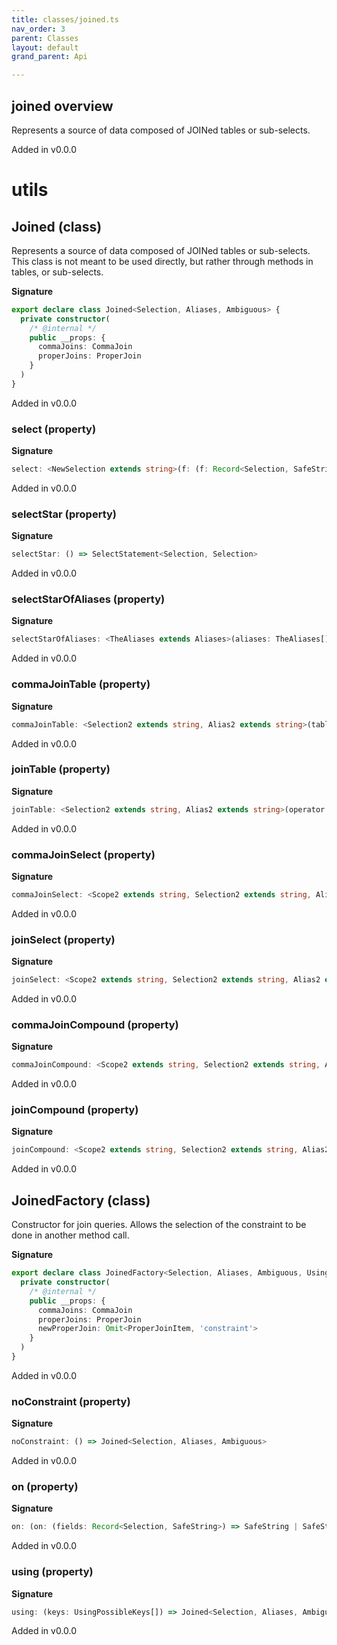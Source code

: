 ```yaml
---
title: classes/joined.ts
nav_order: 3
parent: Classes
layout: default
grand_parent: Api

---
```


## joined overview

Represents a source of data composed of JOINed tables or sub-selects.

Added in v0.0.0

# utils

## Joined (class)

Represents a source of data composed of JOINed tables or sub-selects.
This class is not meant to be used directly, but rather through methods in tables, or sub-selects.

**Signature**

```ts
export declare class Joined<Selection, Aliases, Ambiguous> {
  private constructor(
    /* @internal */
    public __props: {
      commaJoins: CommaJoin
      properJoins: ProperJoin
    }
  )
}
```

Added in v0.0.0

### select (property)

**Signature**

```ts
select: <NewSelection extends string>(f: (f: Record<Selection, SafeString> & NoSelectFieldsCompileError) => Record<NewSelection, SafeString>) => SelectStatement<Selection, NewSelection>
```

Added in v0.0.0

### selectStar (property)

**Signature**

```ts
selectStar: () => SelectStatement<Selection, Selection>
```

Added in v0.0.0

### selectStarOfAliases (property)

**Signature**

```ts
selectStarOfAliases: <TheAliases extends Aliases>(aliases: TheAliases[]) => SelectStatement<RemoveAliasFromSelection<TheAliases, Selection>, RemoveAliasFromSelection<TheAliases, Selection>>
```

Added in v0.0.0

### commaJoinTable (property)

**Signature**

```ts
commaJoinTable: <Selection2 extends string, Alias2 extends string>(table: Table<Selection2, Alias2>) => Joined<Exclude<Selection, Selection2> | Exclude<Exclude<Selection2, Selection>, Ambiguous> | Exclude<Selection2, Ambiguous> | `${Alias2}.${Selection2}`, Aliases | Alias2, Ambiguous | Extract<Selection2, Selection>>
```

Added in v0.0.0

### joinTable (property)

**Signature**

```ts
joinTable: <Selection2 extends string, Alias2 extends string>(operator: string, table: Table<Selection2, Alias2>) => JoinedFactory<Exclude<Selection, Selection2> | Exclude<Exclude<Selection2, Selection>, Ambiguous> | `${Alias2}.${Selection2}`, Aliases | Alias2, Extract<Selection, Selection2>, Ambiguous | Extract<Selection2, Selection>>
```

Added in v0.0.0

### commaJoinSelect (property)

**Signature**

```ts
commaJoinSelect: <Scope2 extends string, Selection2 extends string, Alias2 extends string>(alias: Alias2, select: SelectStatement<Scope2, Selection2>) => Joined<Exclude<Selection, Selection2> | Exclude<Exclude<Selection2, Selection>, Ambiguous> | `${Alias2}.${Selection2}`, Aliases | Alias2, Ambiguous | Extract<Selection2, Selection>>
```

Added in v0.0.0

### joinSelect (property)

**Signature**

```ts
joinSelect: <Scope2 extends string, Selection2 extends string, Alias2 extends string>(operator: string, alias: Alias2, table: SelectStatement<Scope2, Selection2>) => JoinedFactory<Exclude<Selection, Selection2> | Exclude<Exclude<Selection2, Selection>, Ambiguous> | `${Alias2}.${Selection2}`, Aliases | Alias2, Ambiguous | Extract<Selection2, Selection>, Extract<Selection2, Selection>>
```

Added in v0.0.0

### commaJoinCompound (property)

**Signature**

```ts
commaJoinCompound: <Scope2 extends string, Selection2 extends string, Alias2 extends string>(alias: Alias2, compound: Compound<Scope2, Selection2>) => Joined<Exclude<Selection, Selection2> | Exclude<Exclude<Selection2, Selection>, Ambiguous> | `${Alias2}.${Selection2}`, Aliases | Alias2, Ambiguous | Extract<Selection2, Selection>>
```

Added in v0.0.0

### joinCompound (property)

**Signature**

```ts
joinCompound: <Scope2 extends string, Selection2 extends string, Alias2 extends string>(operator: string, alias: Alias2, compound: Compound<Scope2, Selection2>) => JoinedFactory<Exclude<Selection, Selection2> | Exclude<Exclude<Selection2, Selection>, Ambiguous> | `${Alias2}.${Selection2}`, Aliases | Alias2, Ambiguous | Extract<Selection2, Selection>, Extract<Selection2, Selection>>
```

Added in v0.0.0

## JoinedFactory (class)

Constructor for join queries.
Allows the selection of the constraint to be done in another method call.

**Signature**

```ts
export declare class JoinedFactory<Selection, Aliases, Ambiguous, UsingPossibleKeys> {
  private constructor(
    /* @internal */
    public __props: {
      commaJoins: CommaJoin
      properJoins: ProperJoin
      newProperJoin: Omit<ProperJoinItem, 'constraint'>
    }
  )
}
```

Added in v0.0.0

### noConstraint (property)

**Signature**

```ts
noConstraint: () => Joined<Selection, Aliases, Ambiguous>
```

Added in v0.0.0

### on (property)

**Signature**

```ts
on: (on: (fields: Record<Selection, SafeString>) => SafeString | SafeString[]) => Joined<Selection, Aliases, Ambiguous>
```

Added in v0.0.0

### using (property)

**Signature**

```ts
using: (keys: UsingPossibleKeys[]) => Joined<Selection, Aliases, Ambiguous>
```

Added in v0.0.0
